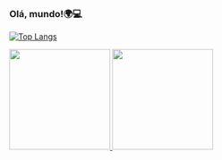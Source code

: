 ### Olá, mundo!🌍💻

 [![Top Langs](https://github-readme-stats.vercel.app/api/top-langs/?username=Jeova-1704&layout=compact&langs_count=6&theme=tokyonight)](https://github.com/Jeova-1704/github-readme-stats)

<div>
<a href="https://github.com/Jeova-1704">
<img height="180em" src="https://github-readme-stats.vercel.app/api/top-langs/?username=Jeova-1704&layout=compact&langs_count=7&theme=dracula"/>
<img height="180em" src="https://github-readme-stats.vercel.app/api?username=Jeova-1704&show_icons=true&theme=dracula&include_all_commits=true&count_private=true"/>
</div>
